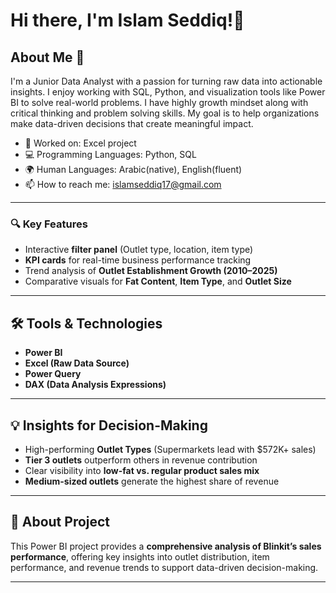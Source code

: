 # Hi there, I'm Islam Seddiq!👋

## About Me 🚀

I'm a Junior Data Analyst with a passion for turning raw data into actionable insights. I enjoy working with SQL, Python, and visualization tools like Power BI to solve real-world problems. I have highly growth mindset along with critical thinking and problem solving skills. My goal is to help organizations make data-driven decisions that create meaningful impact.

- 🔭 Worked on: Excel project
- 💻 Programming Languages: Python, SQL
- 🌍 Human Languages: Arabic(native), English(fluent)
- 📫 How to reach me: islamseddiq17@gmail.com

---

### 🔍 Key Features
- Interactive **filter panel** (Outlet type, location, item type)  
- **KPI cards** for real-time business performance tracking  
- Trend analysis of **Outlet Establishment Growth (2010–2025)**  
- Comparative visuals for **Fat Content**, **Item Type**, and **Outlet Size**

---

## 🛠️ Tools & Technologies
- **Power BI**
- **Excel (Raw Data Source)**
- **Power Query**
- **DAX (Data Analysis Expressions)**

---

## 💡 Insights for Decision-Making
- High-performing **Outlet Types** (Supermarkets lead with $572K+ sales)  
- **Tier 3 outlets** outperform others in revenue contribution  
- Clear visibility into **low-fat vs. regular product sales mix**
- **Medium-sized outlets** generate the highest share of revenue

---

## 🧠 About Project
This Power BI project provides a **comprehensive analysis of Blinkit’s sales performance**, offering key insights into outlet distribution, item performance, and revenue trends to support data-driven decision-making.

---

